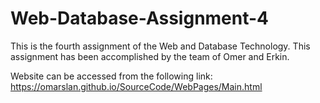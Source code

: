 ﻿# Web-Database-Assignment-4

This is the fourth assignment of the Web and Database Technology. This assignment has been accomplished by the team of Omer and Erkin.

Website can be accessed from the following link:
https://omarslan.github.io/SourceCode/WebPages/Main.html
